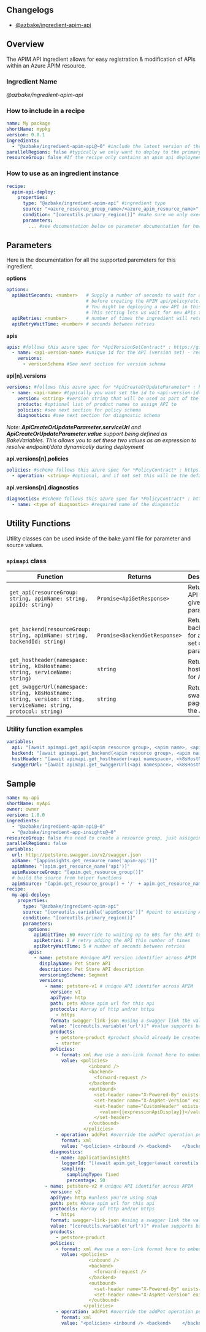 ## Changelogs

* [@azbake/ingredient-apim-api](./CHANGELOG.md)
 
## Overview

The APIM API ingredient allows for easy registration & modification of APIs within an Azure APIM resource.

### Ingredient Name

*@azbake/ingredient-apim-api*

### How to include in a recipe

```yaml
name: My package
shortName: mypkg
version: 0.0.1
ingredients:
  - "@azbake/ingredient-apim-api@~0" #include the latest version of the ingredient at build time
parallelRegions: false #typically we only want to deploy to the primary region, so can turn off parallel deploy
resourceGroup: false #If the recipe only contains an apim api deployment, you don't need to create resource groups
```

### How to use as an ingredient instance
```yaml
recipe:
  apim-api-deploy:
    properties:
      type: "@azbake/ingredient-apim-api" #ingredient type
      source: "<azure_resource_group_name>/<azure_apim_resource_name>" #identity the azure apim resource to register an API against
      condition: "[coreutils.primary_region()]" #make sure we only execute this against the primary region for multi-region configs
      parameters:
        ... #see documentation below on parameter documentation for how to use.
```

## Parameters

Here is the documentation for all the supported paremeters for this ingredient.

**options**

```yaml
options:
  apiWaitSeconds: <number>   # Supply a number of seconds to wait for any xml-link/swagger-link urls to become availabile 
                             # before creating the APIM api/policy/etc.
                             # You might be deploying a new API in this recipe, which could take 30-120s to become online.
                             # This setting lets us wait for new APIs to be online
  apiRetries: <number>       # number of times the ingredient will retry to add the API
  apiRetryWaitTime: <number> # seconds between retries      
```

**apis**

```yaml
apis: #follows this azure spec for *ApiVersionSetContract* : https://github.com/Azure/azure-sdk-for-js/blob/20fe312b1122b21811f9364e3d95fe77202e6466/sdk/apimanagement/arm-apimanagement/src/models/index.ts#L1460
  - name: <api-version-name> #unique id for the API (version set) - required
    versions:
      - versionSchema #See next section for version schema
```

**api[n].versions**

```yaml
versions: #follows this azure spec for *ApiCreateOrUpdateParameter* : https://github.com/Azure/azure-sdk-for-js/blob/20fe312b1122b21811f9364e3d95fe77202e6466/sdk/apimanagement/arm-apimanagement/src/models/index.ts#L1310
  - name: <api-name> #typically you want set the id to <api-version-id>-<version> to keep the id consistant for the version set it belongs to - required
    version: <string> #version string that will be used as part of the above ApiVersionSetContract.versioningSchema      
    products: #optional list of product names to assign API to
    policies: #see next section for policy schema
    diagnostics: #see next section for diagnostic schema
```

*Note: **ApiCreateOrUpdateParameter.serviceUrl** and **ApiCreateOrUpdateParameter.value** support being defined as BakeVariables. This allows you to set these two values as an expression to resolve endpoint/data dynamically during deployment*

**api.versions[n].policies**

```yaml
policies: #scheme follows this azure spec for *PolicyContract* : https://github.com/Azure/azure-sdk-for-js/blob/20fe312b1122b21811f9364e3d95fe77202e6466/sdk/apimanagement/arm-apimanagement/src/models/index.ts#L797
  - operation: <string> #optional, and if not set this will be the default policy set for the entire api. Otherwise, name of an operation within this api to apply the policy to.
```

**api.versions[n].diagnostics**

```yaml
diagnostics: #scheme follows this azure spec for *PolicyContract* : https://github.com/Azure/azure-sdk-for-js/blob/20fe312b1122b21811f9364e3d95fe77202e6466/sdk/apimanagement/arm-apimanagement/src/models/index.ts#L727
  - name: <type of diagnostic> #required name of the diagnostic
```

## Utility Functions

Utility classes can be used inside of the bake.yaml file for parameter and source values.

### ``apimapi`` class

| Function | Returns | Description |
|----------|---------|-------------|
| `get_api(resourceGroup: string, apimName: string, apiId: string)` | `Promise<ApiGetResponse>` | Returns the API for a given set of parameters. |
| `get_backend(resourceGroup: string, apimName: string, backendId: string)` | `Promise<BackendGetResponse>` | Returns the back end for a given set of parameters. |
| `get_hostheader(namespace: string, k8sHostname: string, serviceName: string)`| `string` | Returns host header for API |
| `get_swaggerUrl(namespace: string, k8sHostname: string, version: string, serviceName: string, protocol: string)`| `string` | Returns swagger url page for the API |

### Utility function examples
```yaml
variables:
  api: "[await apimapi.get_api(<apim resource group>, <apim name>, <api id>)]"
  backend: "[await apimapi.get_backend(<apim resource group>, <apim name>, <backend id>)]"
  hostHeader: "[await apimapi.get_hostheader(<api namespace>, <k8sHostName>)]"
  swaggerUrl: "[await apimapi.get_swaggerUrl(<api namespace>, <k8sHostName>), <api version>]"
```

## Sample

```yaml
name: my-api
shortName: myApi
owner: owner
version: 1.0.0
ingredients:
  - "@azbake/ingredient-apim-api@~0"
  - "@azbake/ingredient-app-insights@~0"
resourceGroup: false #no need to create a resource group, just assigning to existing APIM instance
parallelRegions: false
variables:  
  url: http://petstore.swagger.io/v2/swagger.json
  aiName: "[appinsights.get_resource_name('apim-api')]"
  apimName: "[apim.get_resource_name('api')]"
  apimResourceGroup: "[apim.get_resource_group()]"
  # build the source from helper functions
  apimSource: "[apim.get_resource_group() + '/' + apim.get_resource_name('api')]"
recipe:
  my-api-deploy:
    properties:
      type: "@azbake/ingredient-apim-api"
      source: "[coreutils.variable('apimSource')]" #point to existing APIM resource to add API
      condition: "[coreutils.primary_region()]"
      parameters:
        options:
          apiWaitTime: 60 #override to waiting up to 60s for the API to be ready
          apiRetries: 2 # retry adding the API this number of times
          apiRetryWaitTime: 5 # number of seconds between retries
        apis:
          - name: petstore #unique API version identifier across APIM
            displayName: Pet Store API
            description: Pet Store API description
            versioningScheme: Segment
            versions:
              - name: petstore-v1 # unique API identifer across APIM
                version: v1
                apiType: http
                path: pets #base apim url for this api
                protocols: #array of http and/or https
                  - https
                format: swagger-link-json #using a swagger link the value needs to be a http based json document to download
                value: "[coreutils.variable('url')]" #value supports bake variables.
                products:
                  - petstore-product #product should already be created.  if needed you can import APIM ingredient and deploy in the same recipe
                  - starter
                policies: 
                  - format: xml #we use a non-link format here to embed the policy, but this could have been xml-link and a http address
                    value: <policies>
                              <inbound /> 
                              <backend>    
                                <forward-request /> 
                              </backend>  
                              <outbound>
                                <set-header name="X-Powered-By" exists-action="delete" />
                                <set-header name="X-AspNet-Version" exists-action="delete" />
                                <set-header name="CustomHeader" exists-action="override">
                                  <value>{{expressionApiDisplay}}</value>
                                </set-header>
                              </outbound>
                            </policies>
                  - operation: addPet #override the addPet operation policy
                    format: xml
                    value: "<policies> <inbound /> <backend>    </backend>  <outbound /></policies>"
                diagnostics:
                  - name: applicationinsights
                    loggerId: "[(await apim.get_logger(await coreutils.variable('apimResourceGroup'), await coreutils.variable('apimName'), 'aiapim-api')).id]"
                    sampling:
                      samplingType: fixed
                      percentage: 50
              - name: petstore-v2 # unique API identifer across APIM
                version: v2
                apiType: http #unless you're using soap
                path: pets #base apim url for this api
                protocols: #array of http and/or https
                  - https
                format: swagger-link-json #using a swagger link the value needs to be a http based json document to download
                value: "[coreutils.variable('url')]" #value supports bake variables.
                products:
                  - petstore-product
                policies:
                  - format: xml #we use a non-link format here to embed the policy, but this could have been xml-link and a http address
                    value: <policies>
                              <inbound /> 
                              <backend>    
                                <forward-request /> 
                              </backend>  
                              <outbound>
                                <set-header name="X-Powered-By" exists-action="delete" />
                                <set-header name="X-AspNet-Version" exists-action="delete" />
                              </outbound>
                            </policies>
                  - operation: addPet #override the addPet operation policy
                    format: xml
                    value: "<policies> <inbound /> <backend>    </backend>  <outbound /></policies>"
```